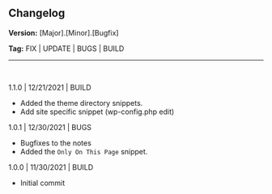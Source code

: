 ## Changelog

**Version:** [Major].[Minor].[Bugfix]

**Tag:** FIX | UPDATE | BUGS | BUILD

---

<br>

1.1.0 | 12/21/2021 | BUILD
- Added the theme directory snippets.
- Add site specific snippet (wp-config.php edit)

1.0.1 | 12/30/2021 | BUGS
- Bugfixes to the notes
- Added the `Only On This Page` snippet.

1.0.0 | 11/30/2021 | BUILD
- Initial commit
